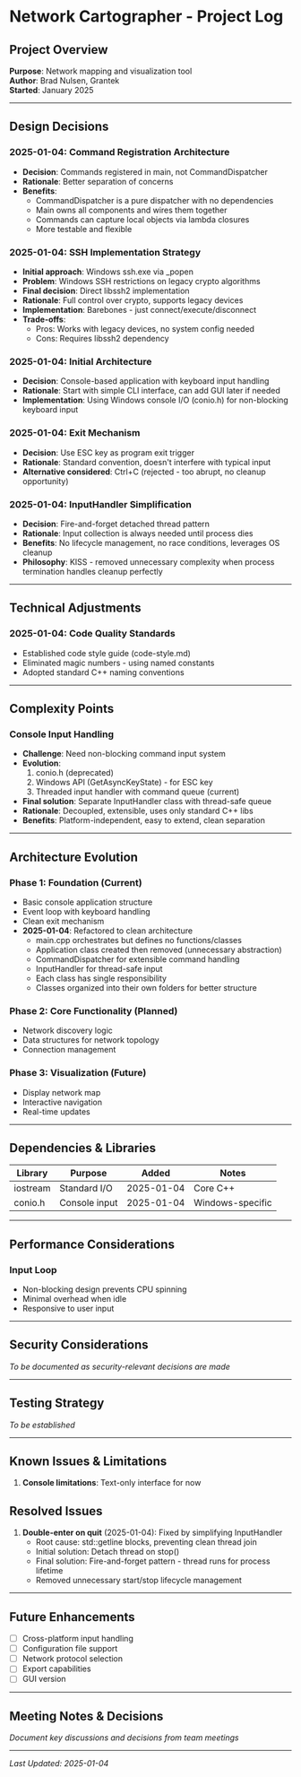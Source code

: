 # Network Cartographer - Project Log

## Project Overview
**Purpose**: Network mapping and visualization tool  
**Author**: Brad Nulsen, Grantek  
**Started**: January 2025  

---

## Design Decisions

### 2025-01-04: Command Registration Architecture  
- **Decision**: Commands registered in main, not CommandDispatcher
- **Rationale**: Better separation of concerns
- **Benefits**:
  - CommandDispatcher is a pure dispatcher with no dependencies
  - Main owns all components and wires them together
  - Commands can capture local objects via lambda closures
  - More testable and flexible

### 2025-01-04: SSH Implementation Strategy
- **Initial approach**: Windows ssh.exe via _popen
- **Problem**: Windows SSH restrictions on legacy crypto algorithms
- **Final decision**: Direct libssh2 implementation
- **Rationale**: Full control over crypto, supports legacy devices
- **Implementation**: Barebones - just connect/execute/disconnect
- **Trade-offs**: 
  - Pros: Works with legacy devices, no system config needed
  - Cons: Requires libssh2 dependency

### 2025-01-04: Initial Architecture
- **Decision**: Console-based application with keyboard input handling
- **Rationale**: Start with simple CLI interface, can add GUI later if needed
- **Implementation**: Using Windows console I/O (conio.h) for non-blocking keyboard input

### 2025-01-04: Exit Mechanism
- **Decision**: Use ESC key as program exit trigger
- **Rationale**: Standard convention, doesn't interfere with typical input
- **Alternative considered**: Ctrl+C (rejected - too abrupt, no cleanup opportunity)

### 2025-01-04: InputHandler Simplification
- **Decision**: Fire-and-forget detached thread pattern
- **Rationale**: Input collection is always needed until process dies
- **Benefits**: No lifecycle management, no race conditions, leverages OS cleanup
- **Philosophy**: KISS - removed unnecessary complexity when process termination handles cleanup perfectly

---

## Technical Adjustments

### 2025-01-04: Code Quality Standards
- Established code style guide (code-style.md)
- Eliminated magic numbers - using named constants
- Adopted standard C++ naming conventions

---

## Complexity Points

### Console Input Handling
- **Challenge**: Need non-blocking command input system
- **Evolution**:
  1. conio.h (deprecated)
  2. Windows API (GetAsyncKeyState) - for ESC key
  3. Threaded input handler with command queue (current)
- **Final solution**: Separate InputHandler class with thread-safe queue
- **Rationale**: Decoupled, extensible, uses only standard C++ libs
- **Benefits**: Platform-independent, easy to extend, clean separation

---

## Architecture Evolution

### Phase 1: Foundation (Current)
- Basic console application structure
- Event loop with keyboard handling  
- Clean exit mechanism
- **2025-01-04**: Refactored to clean architecture
  - main.cpp orchestrates but defines no functions/classes
  - Application class created then removed (unnecessary abstraction)
  - CommandDispatcher for extensible command handling
  - InputHandler for thread-safe input
  - Each class has single responsibility
  - Classes organized into their own folders for better structure

### Phase 2: Core Functionality (Planned)
- Network discovery logic
- Data structures for network topology
- Connection management

### Phase 3: Visualization (Future)
- Display network map
- Interactive navigation
- Real-time updates

---

## Dependencies & Libraries

| Library | Purpose | Added | Notes |
|---------|---------|-------|-------|
| iostream | Standard I/O | 2025-01-04 | Core C++ |
| conio.h | Console input | 2025-01-04 | Windows-specific |

---

## Performance Considerations

### Input Loop
- Non-blocking design prevents CPU spinning
- Minimal overhead when idle
- Responsive to user input

---

## Security Considerations

*To be documented as security-relevant decisions are made*

---

## Testing Strategy

*To be established*

---

## Known Issues & Limitations

1. **Console limitations**: Text-only interface for now

## Resolved Issues

1. **Double-enter on quit** (2025-01-04): Fixed by simplifying InputHandler
   - Root cause: std::getline blocks, preventing clean thread join
   - Initial solution: Detach thread on stop()
   - Final solution: Fire-and-forget pattern - thread runs for process lifetime
   - Removed unnecessary start/stop lifecycle management

---

## Future Enhancements

- [ ] Cross-platform input handling
- [ ] Configuration file support
- [ ] Network protocol selection
- [ ] Export capabilities
- [ ] GUI version

---

## Meeting Notes & Decisions

*Document key discussions and decisions from team meetings*

---

*Last Updated: 2025-01-04*